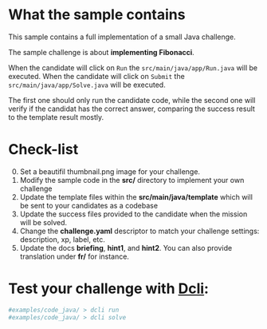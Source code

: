 # What the sample contains
This sample contains a full implementation of a small Java challenge.

The sample challenge is about **implementing Fibonacci**.

When the candidate will click on `Run` the `src/main/java/app/Run.java` will be executed.
When the candidate will click on `Submit` the `src/main/java/app/Solve.java` will be executed.

The first one should only run the candidate code, while the second one will verify if the candidat has the correct answer, comparing the success result to the template result mostly.


# Check-list
0. Set a beautifil thumbnail.png image for your challenge.
1. Modify the sample code in the **src/** directory to implement your own challenge
2. Update the template files within the **src/main/java/template** which will be sent to your candidates as a codebase
3. Update the success files provided to the candidate when the mission will be solved.
4. Change the **challenge.yaml** descriptor to match your challenge settings: description, xp, label, etc.
5. Update the docs **briefing**, **hint1**, and **hint2**. You can also provide translation under **fr/** for instance.


# Test your challenge with [Dcli](https://github.com/deadlock-resources/dcli):
```bash
#examples/code_java/ > dcli run
#examples/code_java/ > dcli solve
```

